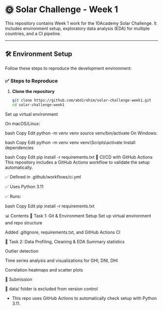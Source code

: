 
# 🌞 Solar Challenge - Week 1

This repository contains Week 1 work for the 10Academy Solar Challenge. It includes environment setup, exploratory data analysis (EDA) for multiple countries, and a CI pipeline.

---

## 🛠️ Environment Setup

Follow these steps to reproduce the development environment:

### ✅ Steps to Reproduce

1. **Clone the repository**
   ```bash
   git clone https://github.com/abdirehim/solar-challenge-week1.git
   cd solar-challenge-week1
Set up virtual environment

On macOS/Linux:

bash
Copy
Edit
python -m venv venv
source venv/bin/activate
On Windows:

bash
Copy
Edit
python -m venv venv
venv\Scripts\activate
Install dependencies

bash
Copy
Edit
pip install -r requirements.txt
🔁 CI/CD with GitHub Actions
This repository includes a GitHub Actions workflow to validate the setup automatically.

✅ Defined in .github/workflows/ci.yml

✅ Uses Python 3.11

✅ Runs:

bash
Copy
Edit
pip install -r requirements.txt

📊 Contents
🔹 Task 1: Git & Environment Setup
Set up virtual environment and repo structure

Added .gitignore, requirements.txt, and GitHub Actions CI

🔹 Task 2: Data Profiling, Cleaning & EDA
Summary statistics

Outlier detection

Time series analysis and visualizations for GHI, DNI, DHI

Correlation heatmaps and scatter plots



📅 Submission


🚫 data/ folder is excluded from version control

- This repo uses GitHub Actions to automatically check setup with Python 3.11.

